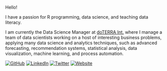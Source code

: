 
Hello\!

I have a passion for R programming, data science, and teaching data
literacy.

I am currently the Data Science Manager at [doTERRA
Int.](https://www.doterra.com/US/en) where I manage a team of data
scientists working on a host of interesting business problems, applying
many data science and analytics techniques, such as advanced
forecasting, recommendation systems, statistical analysis, data
visualization, machine learning, and process automation.

[![GitHub](https://img.shields.io/github/followers/tmstauss.svg?label=GitHub&style=social)](https://github.com/tmstauss)
[![LinkedIn](https://img.shields.io/badge/LinkedIn--blueviolet.svg?style=social&logo=linkedin)](https://linkedin.com/in/tanner-stauss)
[![Twitter](https://img.shields.io/twitter/follow/Tanner_Stauss?label=Twitter&style=social)](https://twitter.com/Tanner_Stauss)
[![Website](https://img.shields.io/badge/Webpage-Personal-blue)](https://tannerstauss.netlify.app/)
